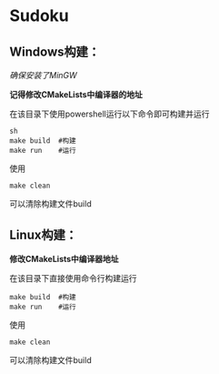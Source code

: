 # Sudoku

## Windows构建：

*确保安装了MinGW*

**记得修改CMakeLists中编译器的地址**

在该目录下使用powershell运行以下命令即可构建并运行

```shell
sh
make build	#构建
make run	#运行
```

使用

```shell
make clean
```

可以清除构建文件build

## Linux构建：

**修改CMakeLists中编译器地址**

在该目录下直接使用命令行构建运行

```shell
make build	#构建
make run	#运行
```

使用

```shell
make clean
```

可以清除构建文件build

